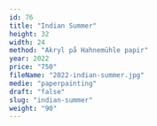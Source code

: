 ```yaml
---
id: 76
title: "Indian Summer"
height: 32
width: 24
method: "Akryl på Hahnemühle papir"
year: 2022
price: "750"
fileName: "2022-indian-summer.jpg"
medie: "paperpainting"
draft: "false"
slug: "indian-summer"
weight: "90"
---
```


